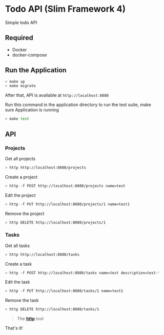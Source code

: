 # Todo API (Slim Framework 4)

Simple todo API

## Required

* Docker
* docker-compose

## Run the Application

```bash
> make up
> make migrate
```
After that, API is available at `http://localhost:8080`

Run this command in the application directory to run the test suite, make sure Application is running

```bash
> make test
```

## API

### Projects
Get all projects
```bash
> http http://localhost:8080/projects
```

Create a project
```bash
> http -f POST http://localhost:8080/projects name=test
```

Edit the project
```bash
> http -f PUT http://localhost:8080/projects/1 name=test1
```

Remove the project
```bash
> http DELETE http://localhost:8080/projects/1
```

### Tasks
Get all tasks
```bash
> http http://localhost:8080/tasks
```

Create a task
```bash
> http -f POST http://localhost:8080/tasks name=test description=test-task project=1 'tag[]'=tag1 'tag[]'=tag2
```

Edit the task
```bash
> http -f PUT http://localhost:8080/tasks/1 name=test1
```

Remove the task
```bash
> http DELETE http://localhost:8080/tasks/1
```


> The **[http](https://httpie.org/)** tool

That's it!
